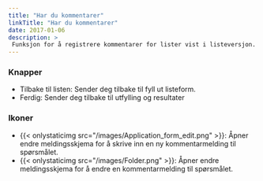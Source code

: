 ```yaml
---
title: "Har du kommentarer"
linkTitle: "Har du kommentarer"
date: 2017-01-06
description: >
 Funksjon for å registrere kommentarer for lister vist i listeversjon. Det er kun mulig å registrere en kommentarmelding per spørsmål.
---
```

### Knapper
- Tilbake til listen: Sender deg tilbake til fyll ut listeform.
- Ferdig: Sender deg tilbake til utfylling og resultater

### Ikoner
- {{< onlystaticimg src="/images/Application_form_edit.png" >}}: Åpner endre meldingsskjema for å skrive inn en ny kommentarmelding til spørsmålet.
- {{< onlystaticimg src="/images/Folder.png" >}}: Åpner endre meldingsskjema for å endre en kommentarmelding til spørsmålet.